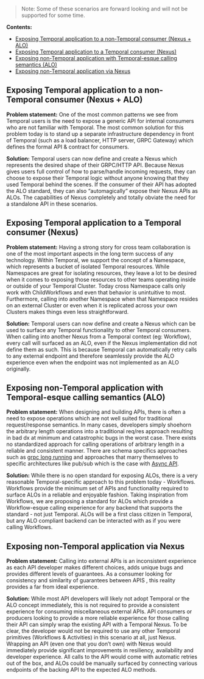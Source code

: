 > Note: Some of these scenarios are forward looking and will not be supported for some time. 

**Contents:**

- [Exposing Temporal application to a non-Temporal consumer (Nexus + ALO)](#exposing-temporal-application-to-a-non-temporal-consumer-nexus--alo)
- [Exposing Temporal application to a Temporal consumer (Nexus)](#exposing-temporal-application-to-a-temporal-consumer-nexus)
- [Exposing non-Temporal application with Temporal-esque calling semantics (ALO)](#exposing-non-temporal-application-with-temporal-esque-calling-semantics-alo)
- [Exposing non-Temporal application via Nexus](#exposing-non-temporal-application-via-nexus)

## Exposing Temporal application to a non-Temporal consumer (Nexus + ALO)

**Problem statement:** One of the most common patterns we see from Temporal users is the need to expose a generic API for internal consumers who are not familiar with Temporal. The most common solution for this problem today is to stand up a separate infrastructure dependency in front of Temporal (such as a load balancer, HTTP server, GRPC Gateway) which defines the formal API & contract for consumers.

**Solution:** Temporal users can now define and create a Nexus which represents the desired shape of their GRPC/HTTP API. Because Nexus gives users full control of how to parse/handle incoming requests, they can choose to expose their Temporal logic without anyone knowing that they used Temporal behind the scenes. If the consumer of their API has adopted the ALO standard, they can also “automagically” expose their Nexus APIs as ALOs. The capabilities of Nexus completely and totally obviate the need for a standalone API in these scenarios. 

## Exposing Temporal application to a Temporal consumer (Nexus)

**Problem statement:** Having a strong story for cross team collaboration is one of the most important aspects in the long term success of any technology. Within Temporal, we support the concept of a Namespace, which represents a bucket of isolated Temporal resources. While Namespaces are great for isolating resources, they leave a lot to be desired when it comes to exposing those resources to other teams operating inside or outside of your Temporal Cluster. Today cross Namespace calls only work with ChildWorkflows and even that behavior is unintuitive to most. Furthermore, calling into another Namespace when that Namespace resides on an external Cluster or even when it is replicated across your own Clusters makes things even less straightforward. 

**Solution:** Temporal users can now define and create a Nexus which can be used to surface any Temporal functionality to other Temporal consumers. When calling into another Nexus from a Temporal context (eg: Workflow), every call will surfaced as an ALO, even if the Nexus implementation did not define them as such. This is because Temporal can automatically retry calls to any external endpoint and therefore seamlessly provide the ALO experience even when the endpoint was not implemented as an ALO originally. 

## Exposing non-Temporal application with Temporal-esque calling semantics (ALO)

**Problem statement:** When designing and building APIs, there is often a need to expose operations which are not well suited for traditional request/response semantics. In many cases, developers simply shoehorn the arbitrary length operations into a traditional req/res approach resulting in bad dx at minimum and catastrophic bugs in the worst case. There exists no standardized approach for calling operations of arbitrary length in a reliable and consistent manner. There are schema specifics approaches such as [grpc long running](https://cloud.google.com/spanner/docs/reference/rpc/google.longrunning) and approaches that marry themselves to specific architectures like pub/sub which is the case with [Async API](https://www.asyncapi.com/). 

**Solution:** While there is no open standard for exposing ALOs, there is a very reasonable Temporal-specific approach to this problem today - Workflows. Workflows provide the minimum set of APIs and functionality required to surface ALOs in a reliable and enjoyable fashion. Taking inspiration from Workflows, we are proposing a standard for ALOs which provide a Workflow-esque calling experience for any backend that supports the standard - not just Temporal. ALOs will be a first class citizen in Temporal, but any ALO compliant backend can be interacted with as if you were calling Workflows. 

## Exposing non-Temporal application via Nexus

**Problem statement:** Calling into external APIs is an inconsistent experience as each API developer makes different choices, adds unique bugs and provides different levels of guarantees. As a consumer looking for consistency and similarity of guarantees between APIS , this reality provides a far from ideal experience.

**Solution:** While most API developers will likely not adopt Temporal or the ALO concept immediately, this is not required to provide a consistent experience for consuming miscellaneous external APIs. API consumers or producers looking to provide a more reliable experience for those calling their API can simply wrap the existing API with a Temporal Nexus. To be clear, the developer would not be required to use any other Temporal primitives (Workflows & Activities) in this scenario at all, just Nexus. Wrapping an API (even one that you don’t own) with Nexus would immediately provide significant improvements in resiliency, availability and developer experience. All calls to the API would come with automatic retries out of the box, and ALOs could be manually surfaced by connecting various endpoints of the backing API to the expected ALO methods.